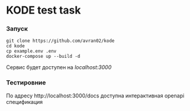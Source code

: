 # KODE test task

### Запуск

```
git clone https://github.com/avran02/kode
cd kode
cp example.env .env
docker-compose up --build -d
```

Сервис будет доступен на _localhost:3000_

### Тестировние

По адресу http://localhost:3000/docs доступна интерактивная openapi спецификация